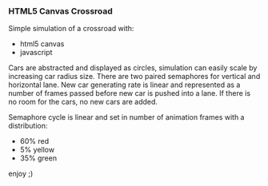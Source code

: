 ### HTML5 Canvas Crossroad

Simple simulation of a crossroad with:

- html5 canvas
- javascript

Cars are abstracted and displayed as circles, simulation can easily scale by increasing car radius size. There are two paired
semaphores for vertical and horizontal lane. New car generating rate is linear and represented as a number of frames passed
before new car is pushed into a lane. If there is no room for the cars, no new cars are added.

Semaphore cycle is linear and set in number of animation frames with a distribution:

- 60% red
- 5% yellow
- 35% green

enjoy ;)